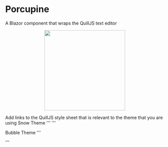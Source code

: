 # Porcupine
 A Blazor component that wraps the QuillJS text editor

 <p align="center">
	<img width="256" height="256" src="https://user-images.githubusercontent.com/9713177/217947860-3e629e3e-67c0-4478-9570-94948932bd1c.png" />
 </p>

<p>
Add links to the QuillJS style sheet that is relevant to the theme that you are using
Snow Theme
'''
<link href="https://cdn.quilljs.com/1.3.6/quill.snow.css" rel="stylesheet">
'''
			
Bubble Theme
'''
<link href="https://cdn.quilljs.com/1.3.6/quill.bubble.css" rel="stylesheet">
'''

</p>